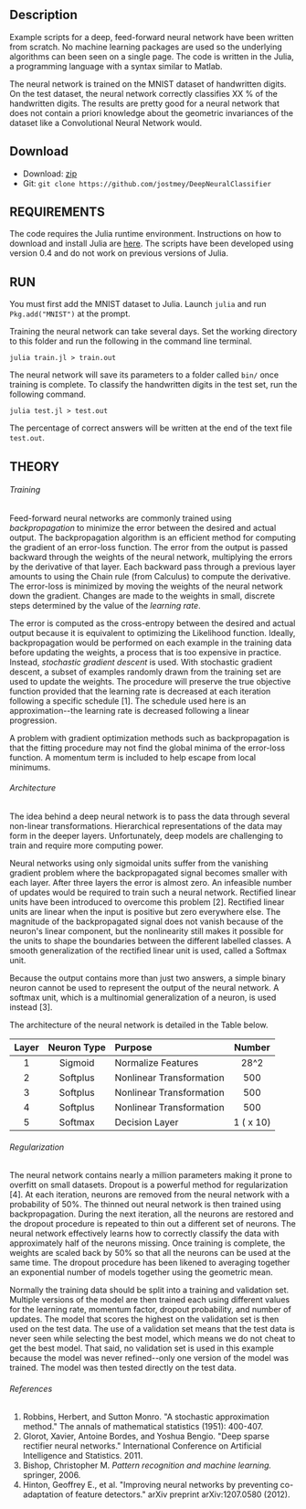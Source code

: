 ## Description

Example scripts for a deep, feed-forward neural network have been written from scratch. No machine learning packages are used so the underlying algorithms can been seen on a single page. The code is written in the Julia, a programming language with a syntax similar to Matlab.

The neural network is trained on the MNIST dataset of handwritten digits. On the test dataset, the neural network correctly classifies XX % of the handwritten digits. The results are pretty good for a neural network that does not contain a priori knowledge about the geometric invariances of the dataset like a Convolutional Neural Network would.

## Download

* Download: [zip](https://github.com/jostmey/DeepNeuralClassifieer/zipball/master)
* Git: `git clone https://github.com/jostmey/DeepNeuralClassifier`

## REQUIREMENTS

The code requires the Julia runtime environment. Instructions on how to download and install Julia are [here](http://julialang.org/). The scripts have been developed using version 0.4 and do not work on previous versions of Julia.

## RUN

You must first add the MNIST dataset to Julia. Launch `julia` and run `Pkg.add("MNIST")` at the prompt.

Training the neural network can take several days. Set the working directory to this folder and run the following in the command line terminal.

`julia train.jl > train.out`

The neural network will save its parameters to a folder called `bin/` once training is complete. To classify the handwritten digits in the test set, run the following command.

`julia test.jl > test.out`

The percentage of correct answers will be written at the end of the text file `test.out`.

## THEORY

###### Training

Feed-forward neural networks are commonly trained using *backpropagation* to minimize the error between the desired and actual output. The backpropagation algorithm is an efficient method for computing the gradient of an error-loss function. The error from the output is passed backward through the weights of the neural network, multiplying the errors by the derivative of that layer. Each backward pass through a previous layer amounts to using the Chain rule (from Calculus) to compute the derivative. The error-loss is minimized by moving the weights of the neural network down the gradient. Changes are made to the weights in small, discrete steps determined by the value of the *learning rate*.

The error is computed as the cross-entropy between the desired and actual output because it is equivalent to optimizing the Likelihood function. Ideally, backpropagation would be performed on each example in the training data before updating the weights, a process that is too expensive in practice. Instead, *stochastic gradient descent* is used. With stochastic gradient descent, a subset of examples randomly drawn from the training set are used to update the weights. The procedure will preserve the true objective function provided that the learning rate is decreased at each iteration following a specific schedule [1]. The schedule used here is an approximation--the learning rate is decreased following a linear progression.

A problem with gradient optimization methods such as backpropagation is that the fitting procedure may not find the global minima of the error-loss function. A momentum term is included to help escape from local minimums.

###### Architecture

The idea behind a deep neural network is to pass the data through several non-linear transformations. Hierarchical representations of the data may form in the deeper layers. Unfortunately, deep models are challenging to train and require more computing power.

Neural networks using only sigmoidal units suffer from the vanishing gradient problem where the backpropagated signal becomes smaller with each layer. After three layers the error is almost zero. An infeasible number of updates would be required to train such a neural network. Rectified linear units have been introduced to overcome this problem [2]. Rectified linear units are linear when the input is positive but zero everywhere else. The magnitude of the backpropagated signal does not vanish because of the neuron's linear component, but the nonlinearity still makes it possible for the units to shape the boundaries between the different labelled classes. A smooth generalization of the rectified linear unit is used, called a Softmax unit.

Because the output contains more than just two answers, a simple binary neuron cannot be used to represent the output of the neural network. A softmax unit, which is a multinomial generalization of a neuron, is used instead [3].

The architecture of the neural network is detailed in the Table below.

| Layer | Neuron Type | Purpose                  | Number    |
| :----:|:-----------:|:-------------------------|:---------:|
| 1     | Sigmoid     | Normalize Features       | 28^2      |
| 2     | Softplus    | Nonlinear Transformation | 500       |
| 3     | Softplus    | Nonlinear Transformation | 500       |
| 4     | Softplus    | Nonlinear Transformation | 500       |
| 5     | Softmax     | Decision Layer           | 1 ( x 10) |

###### Regularization

The neural network contains nearly a million parameters making it prone to overfitt on small datasets. Dropout is a powerful method for regularization [4]. At each iteration, neurons are removed from the neural network with a probability of 50%. The thinned out neural network is then trained using backpropagation. During the next iteration, all the neurons are restored and the dropout procedure is repeated to thin out a different set of neurons. The neural network effectively learns how to correctly classify the data with approximately half of the neurons missing. Once training is complete, the weights are scaled back by 50% so that all the neurons can be used at the same time. The dropout procedure has been likened to averaging together an exponential number of models together using the geometric mean.

Normally the training data should be split into a training and validation set. Multiple versions of the model are then trained each using different values for the learning rate, momentum factor, dropout probability, and number of updates. The model that scores the highest on the validation set is then used on the test data. The use of a validation set means that the test data is never seen while selecting the best model, which means we do not cheat to get the best model. That said, no validation set is used in this example because the model was never refined--only one version of the model was trained. The model was then tested directly on the test data.

###### References

[comment]: # (BIBLIOGRAPHY STYLE: MLA)

1. Robbins, Herbert, and Sutton Monro. "A stochastic approximation method." The annals of mathematical statistics (1951): 400-407.
2. Glorot, Xavier, Antoine Bordes, and Yoshua Bengio. "Deep sparse rectifier neural networks." International Conference on Artificial Intelligence and Statistics. 2011.
3. Bishop, Christopher M. *Pattern recognition and machine learning.* springer, 2006.
4. Hinton, Geoffrey E., et al. "Improving neural networks by preventing co-adaptation of feature detectors." arXiv preprint arXiv:1207.0580 (2012).
